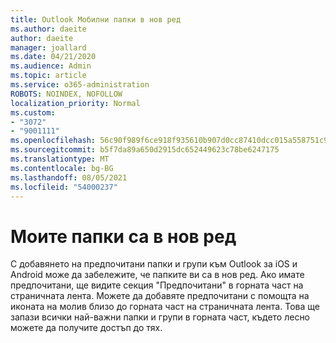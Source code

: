 ```yaml
---
title: Outlook Мобилни папки в нов ред
ms.author: daeite
author: daeite
manager: joallard
ms.date: 04/21/2020
ms.audience: Admin
ms.topic: article
ms.service: o365-administration
ROBOTS: NOINDEX, NOFOLLOW
localization_priority: Normal
ms.custom:
- "3072"
- "9001111"
ms.openlocfilehash: 56c90f989f6ce918f935610b907d0cc87410dcc015a558751c9065928eb17386
ms.sourcegitcommit: b5f7da89a650d2915dc652449623c78be6247175
ms.translationtype: MT
ms.contentlocale: bg-BG
ms.lasthandoff: 08/05/2021
ms.locfileid: "54000237"
---
```

# <a name="my-folders-are-in-a-new-order"></a>Моите папки са в нов ред

С добавянето на предпочитани папки и групи към Outlook за iOS и Android може да забележите, че папките ви са в нов ред. Ако имате предпочитани, ще видите секция "Предпочитани" в горната част на страничната лента. Можете да добавяте предпочитани с помощта на иконата на молив близо до горната част на страничната лента. Това ще запази всички най-важни папки и групи в горната част, където лесно можете да получите достъп до тях.